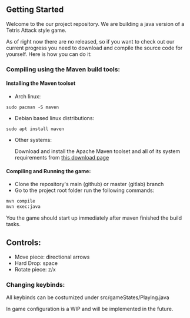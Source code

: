## Getting Started

Welcome to the our project repository. We are building a java version of a Tetris Attack style game.

As of right now there are no released, so if you want to check out our current progress you need to 
download and compile the source code for yourself.
Here is how you can do it:

### Compiling using the Maven build tools:

#### Installing the Maven toolset

 - Arch linux: 
 ```
 sudo pacman -S maven
 ```
 - Debian based linux distributions:
 ```
 sudo apt install maven
 ```
 - Other systems:

   Download and install the Apache Maven toolset and all of its system requirements from [this download page](https://maven.apache.org/download.cgi)

#### Compiling and Running the game:
- Clone the repository's main (github) or master (gitlab) branch
- Go to the project root folder run the following commands:

```bash
mvn compile
mvn exec:java
```
You the game should start up immediately after maven finished the build tasks.

## Controls:

- Move piece: directional arrows
- Hard Drop: space
- Rotate piece: z/x

### Changing keybinds:

All keybinds can be costumized under src/gameStates/Playing.java
 
In game configuration is a WIP and will be implemented in the future.
